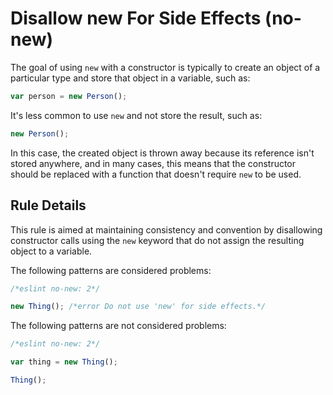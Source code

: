 # Disallow new For Side Effects (no-new)

The goal of using `new` with a constructor is typically to create an object of a particular type and store that object in a variable, such as:

```js
var person = new Person();
```

It's less common to use `new` and not store the result, such as:

```js
new Person();
```

In this case, the created object is thrown away because its reference isn't stored anywhere, and in many cases, this means that the constructor should be replaced with a function that doesn't require `new` to be used.

## Rule Details

This rule is aimed at maintaining consistency and convention by disallowing constructor calls using the `new` keyword that do not assign the resulting object to a variable.

The following patterns are considered problems:

```js
/*eslint no-new: 2*/

new Thing(); /*error Do not use 'new' for side effects.*/
```

The following patterns are not considered problems:

```js
/*eslint no-new: 2*/

var thing = new Thing();

Thing();
```
